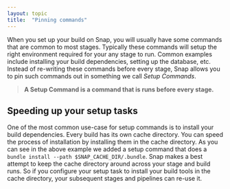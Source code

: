 ```yaml
---
layout: topic
title:  "Pinning commands"
---
```


When you set up your build on Snap, you will usually have some commands that are common to most stages.
Typically these commands will setup the right environment required for your any stage to run.
Common examples include installing your build dependencies, setting up the database, etc.
Instead of re-writing these commands before every stage, Snap allows you to pin such commands out in something we call *Setup Commands*.

> **A Setup Command is a command that is runs before every stage.**

## Speeding up your setup tasks

One of the most common use-case for setup commands is to install your build
dependencies. Every build has its own cache directory. You can speed the
process of installation by installing them in the cache directory. As you can
see in the above example we added a setup command that does a `bundle install
--path $SNAP_CACHE_DIR/.bundle`.  Snap makes a best attempt to keep the cache directory
around across your stage and build runs. So if you configure your setup task to
install your build tools in the cache directory, your subsequent stages and
pipelines can re-use it.
